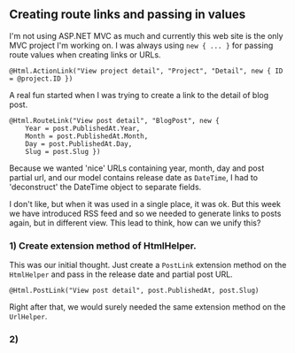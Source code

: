 ## Creating route links and passing in values

I'm not using ASP.NET MVC as much and currently this web site is the only MVC project I'm working on. I was always using `new { ... }` for passing route values when creating links or URLs.

```Razor
@Html.ActionLink("View project detail", "Project", "Detail", new { ID = @project.ID })
```

A real fun started when I was trying to create a link to the detail of blog post. 

```Razor
@Html.RouteLink("View post detail", "BlogPost", new { 
    Year = post.PublishedAt.Year, 
    Month = post.PublishedAt.Month, 
    Day = post.PublishedAt.Day, 
    Slug = post.Slug })
```

Because we wanted 'nice' URLs containing year, month, day and post partial url, and our model contains release date as `DateTime`, I had to 'deconstruct' the DateTime object to separate fields. 

I don't like, but when it was used in a single place, it was ok. But this week we have introduced RSS feed and so we needed to generate links to posts again, but in different view. This lead to think, how can we unify this?

### 1) Create extension method of HtmlHelper.

This was our initial thought. Just create a `PostLink` extension method on the `HtmlHelper` and pass in the release date and partial post URL.

```Razor
@Html.PostLink("View post detail", post.PublishedAt, post.Slug)
```

Right after that, we would surely needed the same extension method on the `UrlHelper`.

### 2)
